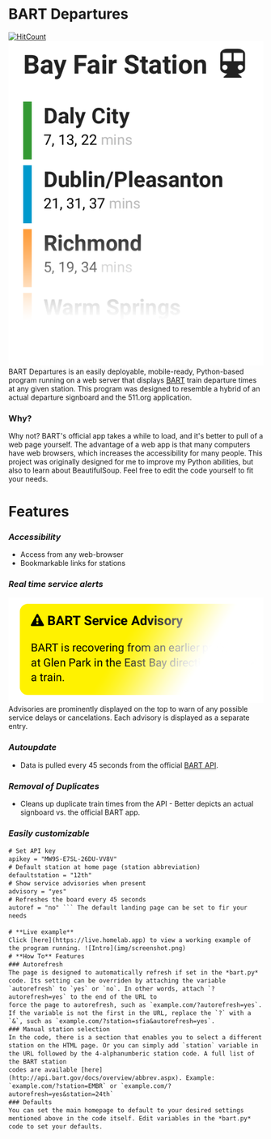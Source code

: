 # BART Departures
[![HitCount](http://hits.dwyl.com/jimeelicious/bartdepartures.svg)](http://hits.dwyl.com/jimeelicious/bartdepartures) ![Intro](img/times.png) BART Departures is an easily deployable, mobile-ready, Python-based program running on 
a web server that displays [BART](bart.gov) train departure times at any given station. This program was designed to resemble a hybrid of an actual departure signboard and the 511.org application.
### Why?
Why not? BART's official app takes a while to load, and it's better to pull of a web page yourself. The advantage of a web app is that many computers have web browsers, which increases the accessibility for many people. This 
project was originally designed for me to improve my Python abilities, but also to learn about BeautifulSoup. Feel free to edit the code yourself to fit your needs.
# **Features**
### *Accessibility*
   - Access from any web-browser
   - Bookmarkable links for stations
### *Real time service alerts*
   ![Alert example](img/alerts.png) Advisories are prominently displayed on the top to warn of any possible service delays or cancelations. Each advisory is displayed as a separate entry.
### *Autoupdate*
- Data is pulled every 45 seconds from the official [BART API](https://api.bart.gov).
### *Removal of Duplicates*
- Cleans up duplicate train times from the API - Better depicts an actual signboard vs. the official BART app.
   
### *Easily customizable*
```
# Set API key
apikey = "MW9S-E7SL-26DU-VV8V"
# Default station at home page (station abbreviation)
defaultstation = "12th"
# Show service advisories when present
advisory = "yes"
# Refreshes the board every 45 seconds
autoref = "no" ``` The default landing page can be set to fir your needs
  
# **Live example**
Click [here](https://live.homelab.app) to view a working example of the program running. ![Intro](img/screenshot.png)
# **How To** Features
### Autorefresh
The page is designed to automatically refresh if set in the *bart.py* code. Its setting can be overriden by attaching the variable `autorefresh` to `yes` or `no`. In other words, attach `?autorefresh=yes` to the end of the URL to 
force the page to autorefresh, such as `example.com/?autorefresh=yes`. If the variable is not the first in the URL, replace the `?` with a `&`, such as `example.com/?station=sfia&autorefresh=yes`.
### Manual station selection
In the code, there is a section that enables you to select a different station on the HTML page. Or you can simply add `station` variable in the URL followed by the 4-alphanumberic station code. A full list of the BART station 
codes are available [here](http://api.bart.gov/docs/overview/abbrev.aspx). Example: `example.com/?station=EMBR` or `example.com/?autorefresh=yes&station=24th`
### Defaults
You can set the main homepage to default to your desired settings mentioned above in the code itself. Edit variables in the *bart.py* code to set your defaults.

